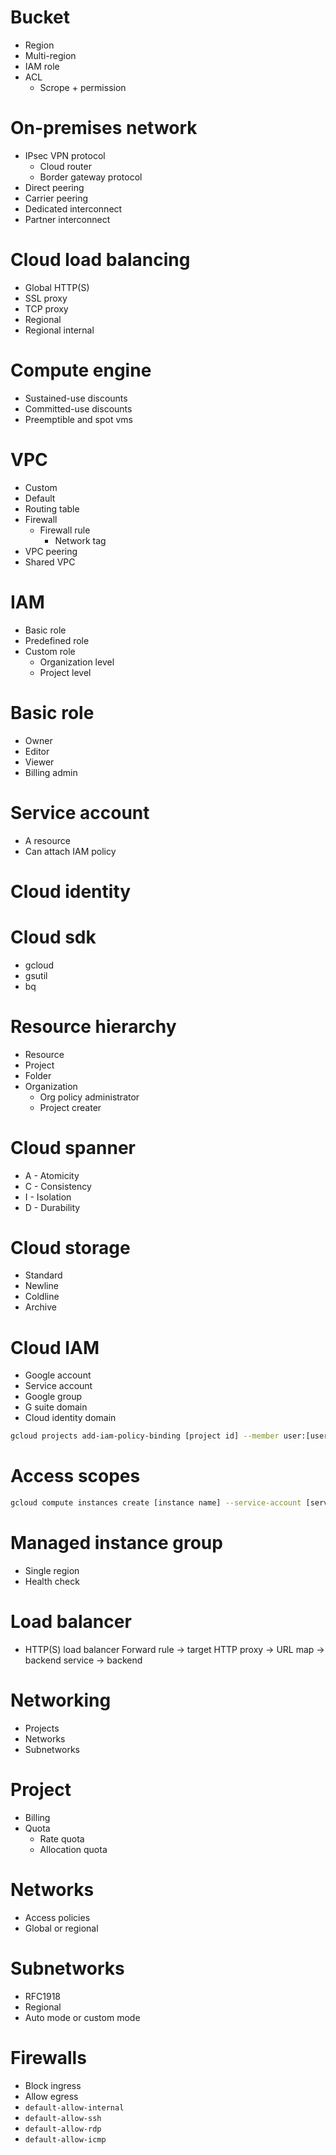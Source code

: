 # Bucket
* Region
* Multi-region
* IAM role
* ACL
  * Scrope + permission
# On-premises network
* IPsec VPN protocol
  * Cloud router
  * Border gateway protocol
* Direct peering
* Carrier peering
* Dedicated interconnect
* Partner interconnect
# Cloud load balancing
* Global HTTP(S)
* SSL proxy
* TCP proxy
* Regional
* Regional internal
# Compute engine
* Sustained-use discounts
* Committed-use discounts
* Preemptible and spot vms
# VPC
* Custom
* Default
* Routing table
* Firewall
  * Firewall rule
    * Network tag
* VPC peering
* Shared VPC
# IAM
* Basic role
* Predefined role
* Custom role
  * Organization level
  * Project level
# Basic role
* Owner
* Editor
* Viewer
* Billing admin
# Service account
* A resource
* Can attach IAM policy
# Cloud identity
# Cloud sdk
* gcloud
* gsutil
* bq
# Resource hierarchy
* Resource
* Project
* Folder
* Organization
  * Org policy administrator
  * Project creater
# Cloud spanner
* A - Atomicity
* C - Consistency
* I - Isolation
* D - Durability
# Cloud storage
* Standard
* Newline
* Coldline
* Archive
# Cloud IAM
* Google account
* Service account
* Google group
* G suite domain
* Cloud identity domain
```sh
gcloud projects add-iam-policy-binding [project id] --member user:[user id] --role=roles/viewer
```
# Access scopes
```sh
gcloud compute instances create [instance name] --service-account [service account id] --scopes "https://www.googleapis.com/auth/compute"
```
# Managed instance group
* Single region
* Health check
# Load balancer
* HTTP(S) load balancer
Forward rule -> target HTTP proxy -> URL map -> backend service -> backend
# Networking
* Projects
* Networks
* Subnetworks
# Project
* Billing
* Quota
  * Rate quota
  * Allocation quota
# Networks
* Access policies
* Global or regional
# Subnetworks
* RFC1918
* Regional
* Auto mode or custom mode
# Firewalls
* Block ingress
* Allow egress
* `default-allow-internal`
* `default-allow-ssh`
* `default-allow-rdp`
* `default-allow-icmp`
